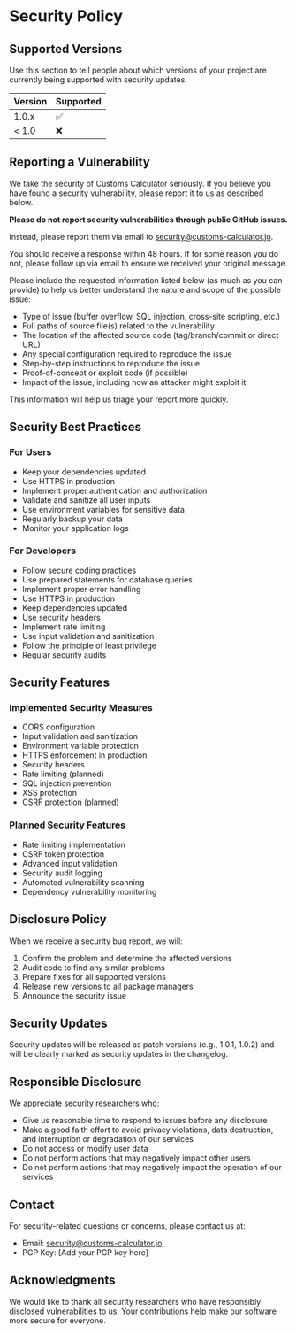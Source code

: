 # Security Policy

## Supported Versions

Use this section to tell people about which versions of your project are currently being supported with security updates.

| Version | Supported          |
| ------- | ------------------ |
| 1.0.x   | :white_check_mark: |
| < 1.0   | :x:                |

## Reporting a Vulnerability

We take the security of Customs Calculator seriously. If you believe you have found a security vulnerability, please report it to us as described below.

**Please do not report security vulnerabilities through public GitHub issues.**

Instead, please report them via email to security@customs-calculator.jo.

You should receive a response within 48 hours. If for some reason you do not, please follow up via email to ensure we received your original message.

Please include the requested information listed below (as much as you can provide) to help us better understand the nature and scope of the possible issue:

- Type of issue (buffer overflow, SQL injection, cross-site scripting, etc.)
- Full paths of source file(s) related to the vulnerability
- The location of the affected source code (tag/branch/commit or direct URL)
- Any special configuration required to reproduce the issue
- Step-by-step instructions to reproduce the issue
- Proof-of-concept or exploit code (if possible)
- Impact of the issue, including how an attacker might exploit it

This information will help us triage your report more quickly.

## Security Best Practices

### For Users
- Keep your dependencies updated
- Use HTTPS in production
- Implement proper authentication and authorization
- Validate and sanitize all user inputs
- Use environment variables for sensitive data
- Regularly backup your data
- Monitor your application logs

### For Developers
- Follow secure coding practices
- Use prepared statements for database queries
- Implement proper error handling
- Use HTTPS in production
- Keep dependencies updated
- Use security headers
- Implement rate limiting
- Use input validation and sanitization
- Follow the principle of least privilege
- Regular security audits

## Security Features

### Implemented Security Measures
- CORS configuration
- Input validation and sanitization
- Environment variable protection
- HTTPS enforcement in production
- Security headers
- Rate limiting (planned)
- SQL injection prevention
- XSS protection
- CSRF protection (planned)

### Planned Security Features
- Rate limiting implementation
- CSRF token protection
- Advanced input validation
- Security audit logging
- Automated vulnerability scanning
- Dependency vulnerability monitoring

## Disclosure Policy

When we receive a security bug report, we will:

1. Confirm the problem and determine the affected versions
2. Audit code to find any similar problems
3. Prepare fixes for all supported versions
4. Release new versions to all package managers
5. Announce the security issue

## Security Updates

Security updates will be released as patch versions (e.g., 1.0.1, 1.0.2) and will be clearly marked as security updates in the changelog.

## Responsible Disclosure

We appreciate security researchers who:

- Give us reasonable time to respond to issues before any disclosure
- Make a good faith effort to avoid privacy violations, data destruction, and interruption or degradation of our services
- Do not access or modify user data
- Do not perform actions that may negatively impact other users
- Do not perform actions that may negatively impact the operation of our services

## Contact

For security-related questions or concerns, please contact us at:

- Email: security@customs-calculator.jo
- PGP Key: [Add your PGP key here]

## Acknowledgments

We would like to thank all security researchers who have responsibly disclosed vulnerabilities to us. Your contributions help make our software more secure for everyone.
